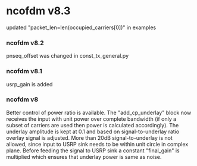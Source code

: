 # ncofdm v8.3
updated "packet_len=len(occupied_carriers[0])" in examples
### ncofdm v8.2
pnseq_offset was changed in const_tx_general.py
### ncofdm v8.1
usrp_gain is added
### ncofdm v8
Better control of power ratio is available. The "add_cp_underlay" block now receives the input with unit power over complete bandwidth (if only a subset of carriers are used then power is calculated accordingly). The underlay amplitude is kept at 0.1 and based on signal-to-underlay ratio overlay signal is adjusted. More than 20dB signal-to-underlay is not allowed, since input to USRP sink needs to be within unit circle in complex plane. Before feeding the signal to USRP sink a constant "final_gain" is multiplied which ensures that underlay power is same as noise.
